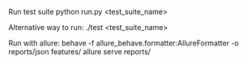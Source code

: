 Run test suite
python run.py <test_suite_name>

Alternative way to run:
./test <test_suite_name>

Run with allure:
behave -f allure_behave.formatter:AllureFormatter -o reports/json features/
allure serve reports/
